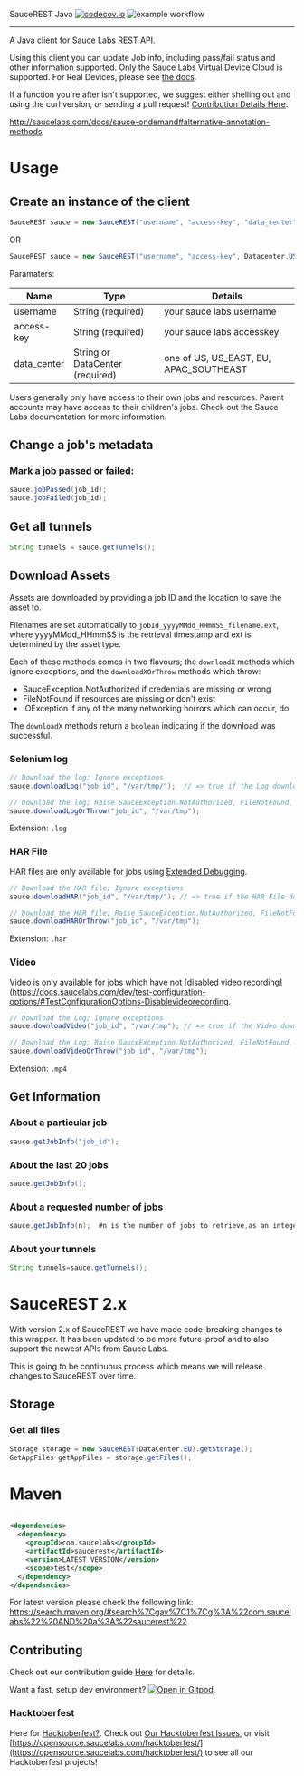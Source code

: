 SauceREST Java [![codecov.io](https://codecov.io/github/saucelabs/saucerest-java/coverage.svg?branch=master)](https://codecov.io/github/saucelabs/saucerest-java?branch=master)
![example workflow](https://github.com/saucelabs/saucerest-java/actions/workflows/java-ci.yml/badge.svg)

---

A Java client for Sauce Labs REST API.

Using this client you can update Job info, including pass/fail status and other information supported.  Only the Sauce Labs Virtual Device Cloud is supported.  For Real Devices, please see [the docs](https://api.testobject.com/).

If a function you're after isn't supported, we suggest either shelling out and using the curl version, _or_ sending a pull request!  [Contribution Details Here](https://github.com/saucelabs/saucerest-java/blob/master/CONTRIBUTING.md).

<http://saucelabs.com/docs/sauce-ondemand#alternative-annotation-methods>

# Usage
## Create an instance of the client
```java
SauceREST sauce = new SauceREST("username", "access-key", "data_center");
```
OR
```java
SauceREST sauce = new SauceREST("username", "access-key", Datacenter.US);
```
Paramaters:

| Name        | Type                            | Details                                |
|-------------|---------------------------------|----------------------------------------|
| username    | String (required)               | your sauce labs username               |
| access-key  | String (required)               | your sauce labs accesskey              |
| data_center | String or DataCenter (required) | one of US, US_EAST, EU, APAC_SOUTHEAST |



Users generally only have access to their own jobs and resources.  Parent accounts may have access to their children's jobs.  Check out the Sauce Labs documentation for more information.

## Change a job's metadata
### Mark a job passed or failed:
```java
sauce.jobPassed(job_id);
sauce.jobFailed(job_id);
```

## Get all tunnels

```java
String tunnels = sauce.getTunnels();
```

## Download Assets
Assets are downloaded by providing a job ID and the location to save the asset to.

Filenames are set automatically to `jobId_yyyyMMdd_HHmmSS_filename.ext`, where yyyyMMdd_HHmmSS is the retrieval timestamp and ext is determined by the asset type.

Each of these methods comes in two flavours; the `downloadX` methods which ignore exceptions, and the `downloadXOrThrow` methods which throw:
 * SauceException.NotAuthorized if credentials are missing or wrong
 * FileNotFound if resources are missing or don't exist
 * IOException if any of the many networking horrors which can occur, do

The `downloadX` methods return a `boolean` indicating if the download was successful.
### Selenium log

```java
// Download the log; Ignore exceptions
sauce.downloadLog("job_id", "/var/tmp/");  // => true if the Log downloads correctly

// Download the log; Raise SauceException.NotAuthorized, FileNotFound, IOException
sauce.downloadLogOrThrow("job_id", "/var/tmp");
```

Extension: `.log`

### HAR File
HAR files are only available for jobs using [Extended Debugging](https://docs.saucelabs.com/insights/debug/).

```java
// Download the HAR file; Ignore exceptions
sauce.downloadHAR("job_id", "/var/tmp/"); // => true if the HAR File downloads correctly

// Download the HAR file; Raise SauceException.NotAuthorized, FileNotFound, IOException
sauce.downloadHAROrThrow("job_id", "/var/tmp");
```

Extension: `.har`

### Video
Video is only available for jobs which have not [disabled video recording](https://docs.saucelabs.com/dev/test-configuration-options/#TestConfigurationOptions-Disablevideorecording.

```java
// Download the Log; Ignore exceptions
sauce.downloadVideo("job_id", "/var/tmp"); // => true if the Video downloads correctly

// Download the Log; Raise SauceException.NotAuthorized, FileNotFound, IOException
sauce.downloadVideoOrThrow("job_id", "/var/tmp");
```

Extension: `.mp4`

## Get Information
### About a particular job
```java
sauce.getJobInfo("job_id");
```

### About the last 20 jobs
```java
sauce.getJobInfo();
```

### About a requested number of jobs

```java
sauce.getJobInfo(n);  #n is the number of jobs to retrieve,as an integer
```

### About your tunnels

```java
String tunnels=sauce.getTunnels();
```

# SauceREST 2.x

With version 2.x of SauceREST we have made code-breaking changes to this wrapper. It has been updated to be more
future-proof and to also support the newest APIs from Sauce Labs.

This is going to be continuous process which means we will release changes to SauceREST over time.

## Storage

### Get all files

```java
Storage storage = new SauceREST(DataCenter.EU).getStorage();
GetAppFiles getAppFiles = storage.getFiles();
```

# Maven

```xml

<dependencies>
  <dependency>
    <groupId>com.saucelabs</groupId>
    <artifactId>saucerest</artifactId>
    <version>LATEST VERSION</version>
    <scope>test</scope>
  </dependency>
</dependencies>
```

For latest version please check the following link: https://search.maven.org/#search%7Cgav%7C1%7Cg%3A%22com.saucelabs%22%20AND%20a%3A%22saucerest%22.


## Contributing
Check out our contribution guide [Here](CONTRIBUTING.md) for details.

Want a fast, setup dev environment?  [![Open in Gitpod](https://gitpod.io/button/open-in-gitpod.svg)](https://gitpod.io/#https://github.com/saucelabs/saucerest-java).

### Hacktoberfest
Here for [Hacktoberfest?](https://hacktoberfest.com/).  Check out [Our Hacktoberfest Issues](https://github.com/saucelabs/saucerest-java/issues?q=is%3Aissue+is%3Aopen+label%3Ahacktoberfest), or visit [https://opensource.saucelabs.com/hacktoberfest/](https://opensource.saucelabs.com/hacktoberfest/) to see all our Hacktoberfest projects!